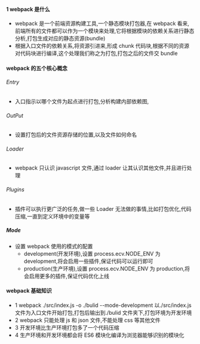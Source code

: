 #### 1 webpack 是什么

- webpack 是一个前端资源构建工具,一个静态模块打包器,在 webpack 看来,前端所有的文件都可以作为一个模块来处理,它将根据模块的依赖关系进行静态分析,打包生成对应的静态资源(bundle)
- 根据入口文件的依赖关系,将资源引进来,形成 chunk 代码块,根据不同的资源对代码块进行编译,这个处理我们称之为打包,打包之后的文件交 bundle

#### webpack 的五个核心概念

###### Entry

- 入口指示以哪个文件为起点进行打包,分析构建内部依赖图,

###### OutPut

- 设置打包后的文件资源存储的位置,以及文件如何命名

###### Loader

- webpack 只认识 javascript 文件,通过 loader 让其认识其他文件,并且进行处理

###### Plugins

- 插件可以执行更广泛的任务,做一些 Loader 无法做的事情,比如打包优化,代码压缩,一直到定义环境中的变量等

##### Mode

- 设置 webpack 使用的模式的配置
  - development(开发环境),设置 process.ecv.NODE_ENV 为 development,将会启用一些插件,保证代码可以运行即可
  - production(生产环境),设置 process.ecv.NODE_ENV 为 production,将会启用更多的插件,保证代码优化上线

#### webpack 基础知识

- 1 webpack ./src/index.js -o ./bulid --mode-development
  以./src/index.js 文件为入口文件开始打包,打包后输出到./bulid 文件夹下,打包环境为开发环境
- 2 webpack 只能处理 js 和 json 文件,不能处理 css 等其他文件
- 3 开发环境比生产环境打包多了一个代码压缩
- 4 生产环境和开发环境都会将 ES6 模块化编译为浏览器能够识别的模块化
